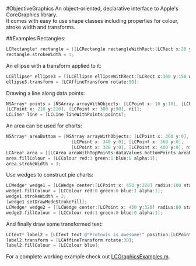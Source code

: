 #ObjectiveGraphics
An object-oriented, declarative interface to Apple's CoreGraphics library.  
It comes with easy to use shape classes including properties for colour, stroke width and transforms.  

##Examples
Rectangles:
``` objective-c
LCRectangle* rectangle = [[LCRectangle rectangleWithRect:[LCRect x:20 y:20 width:240 height:200]] setDrawModeStroke];
rectangle.strokeWidth = 3;
```

An ellipse with a transform applied to it:
``` objective-c
LCEllipse* ellipse3 = [[LCEllipse ellipseWithRect:[LCRect x:300 y:150 width:100 height:50]] setDrawModeStroke];
ellipse3.transform = [LCAffineTransform rotate:90];
```

Drawing a line along data points:
``` objective-c
NSArray* points = [NSArray arrayWithObjects: [LCPoint x: 10 y:10], [LCPoint x: 100 y:50],
[LCPoint x: 210 y:210], [LCPoint x: 300 y:90], nil];
LCLine* line = [LCLine lineWithPoints:points];
```

An area can be used for charts:
``` objective-c
NSArray* areaBottom = [NSArray arrayWithObjects: [LCPoint x: 300 y:0], [LCPoint x: 320 y:0],
                         [LCPoint x: 340 y:0], [LCPoint x: 360 y:0],
                         [LCPoint x: 380 y:0], [LCPoint x: 400 y:0], nil];
LCArea* area = [[LCArea areaWithTopPoints:dataValues bottomPoints:areaBottom] setDrawModeStrokeFill];
area.fillColour = [LCColour red:1 green:1 blue:0 alpha:1];
area.strokeWidth = 3;
```

Use wedges to construct pie charts:
``` objective-c
LCWedge* wedge1 = [LCWedge center:[LCPoint x: 450 y:320] radius:100 startAngle:0 angle:240];
wedge1.fillColour = [LCColour red:0 green:0 blue:1 alpha:1];
wedge1.strokeWidth = 2;
[wedge1 setDrawModeStrokeFill];
LCWedge* wedge2 = [[LCWedge center:[LCPoint x: 450 y:320] radius:80 startAngle:240 angle:120] setDrawModeStrokeFill];
wedge2.fillColour = [LCColour red:1 green:0 blue:0 alpha:1];
```

And finally draw some transformed text:
``` objective-c
LCText* label2 = [LCText text:@"Protovis is awesome!" position:[LCPoint x:20 y:230] size:30];
label2.transform = [LCAffineTransform rotate:30];
label2.fillColour = [LCColour blue];
```

For a complete working example check out [LCGraphicsExamples.m](https://github.com/mirkok/ObjectiveGraphics/blob/master/LCGraphicsExamples.m).

